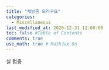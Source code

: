 ```yaml
---
title: "제발좀 되라구요"
categories: 
  - Miscellaneous
last_modified_at: 2020-12-31 12:00:00
toc: false #Table of Contents
comments: true
use_math: true # MathJax On
---
```


실 험중